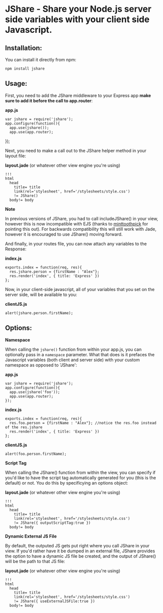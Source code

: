 JShare - Share your Node.js server side variables with your client side Javascript. 
===============

Installation:
------

You can install it directly from npm:

    npm install jshare

Usage:
------

First, you need to add the JShare middleware to your Express app **make sure to add it before the call to app.router**:

**app.js**

    var jshare = require('jshare');
    app.configure(function(){
      app.use(jshare());
      app.use(app.router);
  });

Next, you need to make a call out to the JShare helper method in your layout file:

**layout.jade** (or whatever other view engine you're using)

    !!!
    html
      head
        title= title
        link(rel='stylesheet', href='/stylesheets/style.css')
        != JShare()
      body!= body

**Note**

In previous versions of JShare, you had to call includeJShare() in your view, however this is now incompatible with EJS (thanks to [minttoothpick](https://github.com/minttoothpick) for pointing this out). For backwards compatibility this will still work with Jade, however it is encouraged to use JShare() moving forward. 

And finally, in your routes file, you can now attach any variables to the Response:

**index.js**
    
    exports.index = function(req, res){
      res.jshare.person = {firstName : "Alex"};
      res.render('index', { title: 'Express' })
    };

Now, in your client-side javascript, all of your variables that you set on the server side, will be available to you:

**clientJS.js**

    alert(jshare.person.firstName);

Options:
------
**Namespace**

When calling the `jshare()` function from within your app.js, you can optionally pass in a `namespace` parameter. What that does is it prefaces the Javascript variables (both client and server side) with your custom namespace as opposed to 'JShare':

**app.js**

    var jshare = require('jshare');
    app.configure(function(){
      app.use(jshare('foo'));
      app.use(app.router);
    });

**index.js**
    
    exports.index = function(req, res){
      res.foo.person = {firstName : "Alex"}; //notice the res.foo instead of the res.jshare
      res.render('index', { title: 'Express' })
    };

**clientJS.js**

    alert(foo.person.firstName);

**Script Tag**

When calling the JShare() function from within the view, you can specify if you'd like to have the script tag automatically generated for you (this is the default) or not. You do this by specificying an options object:

**layout.jade** (or whatever other view engine you're using)

    !!!
    html
      head
        title= title
        link(rel='stylesheet', href='/stylesheets/style.css')
        != JShare({ outputScriptTag:true })
      body!= body

**Dynamic External JS File**

By default, the outputed JS gets put right where you call JShare in your view. If you'd rather have it be dumped in an external file, JShare provides the option to have a dynamic JS file be created, and the output of JShare() will be the path to that JS file:

**layout.jade** (or whatever other view engine you're using)

    !!!
    html
      head
        title= title
        link(rel='stylesheet', href='/stylesheets/style.css')
        != JShare({ useExternalJSFile:true })
      body!= body
